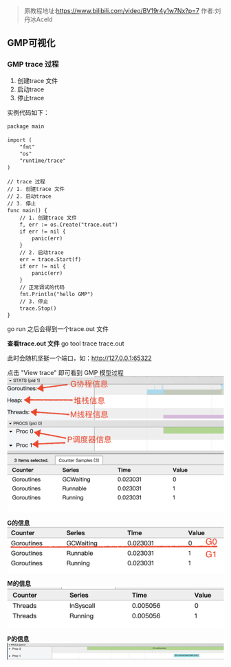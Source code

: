 > 原教程地址:https://www.bilibili.com/video/BV19r4y1w7Nx?p=7
> 作者:刘丹冰Aceld
## GMP可视化

### GMP trace 过程
1. 创建trace 文件
2. 启动trace
3. 停止trace

实例代码如下：
```
package main

import (
	"fmt"
	"os"
	"runtime/trace"
)

// trace 过程
// 1. 创建trace 文件
// 2. 启动trace
// 3. 停止
func main() {
	// 1. 创建trace 文件
	f, err := os.Create("trace.out")
	if err != nil {
		panic(err)
	}
	// 2. 启动trace
	err = trace.Start(f)
	if err != nil {
		panic(err)
	}
	// 正常调试的代码
	fmt.Println("hello GMP")
	// 3. 停止
	trace.Stop()
}
```

go run 之后会得到一个trace.out 文件

**查看trace.out 文件**
go tool trace trace.out

此时会随机坚挺一个端口，如：http://127.0.0.1:65322

点击 "View trace" 即可看到 GMP 模型过程
<img style="display: block; margin: 0 auto;" src="../img/gmp-trace.png" alt="" />

**G的信息**
<img style="display: block; margin: 0 auto;" src="../img/gmp-trace-G.png" alt="" />

**M的信息**
<img style="display: block; margin: 0 auto;" src="../img/gmp-trace-M.png" alt="" />

**P的信息**
<img style="display: block; margin: 0 auto;" src="../img/gmp-trace-P.png" alt="" />